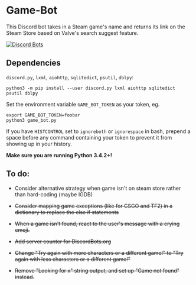 # Game-Bot

This Discord bot takes in a Steam game's name and returns its link on the Steam Store based on Valve's search suggest feature.

[![Discord Bots](https://discordbots.org/api/widget/397546577314578433.svg)](https://discordbots.org/bot/397546577314578433)

## Dependencies

`discord.py`, `lxml`, `aiohttp`, `sqlitedict`, `psutil`, `dblpy`:
```
python3 -m pip install --user discord.py lxml aiohttp sqlitedict psutil dblpy
```

Set the environment variable `GAME_BOT_TOKEN` as your token, eg.

```
export GAME_BOT_TOKEN=foobar
python3 game_bot.py
```

If you have `HISTCONTROL` set to `ignoreboth` or `ignorespace` in bash,
prepend a space before any command containing your token to prevent it from
showing up in your history.

**Make sure you are running Python 3.4.2+!**

## To do:
* Consider alternative strategy when game isn't on steam store rather than hard-coding (maybe IGDB) 

* <del>Consider mapping game exceptions (like for CSGO and TF2) in a dictionary to replace the else if statements</del>

* <del>When a game isn't found, react to the user's message with a crying emoji.</del>

* <del>Add server counter for DiscordBots.org</del>

* <del>Change "Try again with more characters or a different game!" to "Try again with less characters or a different game!"</del>

* <del>Remove "Looking for x" string output, and set up "Game not found" instead.</del>
